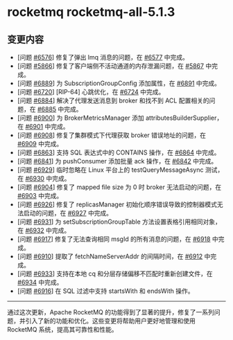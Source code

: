 # rocketmq rocketmq-all-5.1.3
## 变更内容

- [问题 [#6576](https://github.com/apache/rocketmq/issues/6576)] 修复了弹出 lmq 消息的问题，在 [#6577](https://github.com/apache/rocketmq/pull/6577) 中完成。
- [问题 [#5866](https://github.com/apache/rocketmq/issues/5866)] 修复了客户端侧不活动通道的内存泄漏问题，在 [#5867](https://github.com/apache/rocketmq/pull/5867) 中完成。
- [问题 [#6889](https://github.com/apache/rocketmq/issues/6889)] 为 SubscriptionGroupConfig 添加属性，在 [#6891](https://github.com/apache/rocketmq/pull/6891) 中完成。
- [问题 [#6720](https://github.com/apache/rocketmq/issues/6720)] [RIP-64] 心跳优化，在 [#6724](https://github.com/apache/rocketmq/pull/6724) 中完成。
- [问题 [#6884](https://github.com/apache/rocketmq/issues/6884)] 解决了代理发送消息到 broker 和找不到 ACL 配置相关的问题，在 [#6885](https://github.com/apache/rocketmq/pull/6885) 中完成。
- [问题 [#6900](https://github.com/apache/rocketmq/issues/6900)] 为 BrokerMetricsManager 添加 attributesBuilderSupplier，在 [#6901](https://github.com/apache/rocketmq/pull/6901) 中完成。
- [问题 [#6908](https://github.com/apache/rocketmq/issues/6908)] 修复了集群模式下代理获取 broker 错误地址的问题，在 [#6909](https://github.com/apache/rocketmq/pull/6909) 中完成。
- [问题 [#6863](https://github.com/apache/rocketmq/issues/6863)] 支持 SQL 表达式中的 CONTAINS 操作，在 [#6864](https://github.com/apache/rocketmq/pull/6864) 中完成。
- [问题 [#6841](https://github.com/apache/rocketmq/issues/6841)] 为 pushConsumer 添加批量 ack 操作，在 [#6842](https://github.com/apache/rocketmq/pull/6842) 中完成。
- [问题 [#6929](https://github.com/apache/rocketmq/issues/6929)] 临时忽略在 Linux 平台上的 testQueryMessageAsync 测试，在 [#6930](https://github.com/apache/rocketmq/pull/6930) 中完成。
- [问题 [#6904](https://github.com/apache/rocketmq/issues/6904)] 修复了 mapped file size 为 0 时 broker 无法启动的问题，在 [#6903](https://github.com/apache/rocketmq/pull/6903) 中完成。
- [问题 [#6926](https://github.com/apache/rocketmq/issues/6926)] 修复了 replicasManager 初始化顺序错误导致的控制器模式无法启动的问题，在 [#6927](https://github.com/apache/rocketmq/pull/6927) 中完成。
- [问题 [#6931](https://github.com/apache/rocketmq/issues/6931)] 为 setSubscriptionGroupTable 方法设置表格引用相同对象，在 [#6932](https://github.com/apache/rocketmq/pull/6932) 中完成。
- [问题 [#6917](https://github.com/apache/rocketmq/issues/6917)] 修复了无法查询相同 msgId 的所有消息的问题，在 [#6918](https://github.com/apache/rocketmq/pull/6918) 中完成。
- [问题 [#6910](https://github.com/apache/rocketmq/issues/6910)] 提取了 fetchNameServerAddr 的间隔时间，在 [#6912](https://github.com/apache/rocketmq/pull/6912) 中完成。
- [问题 [#6933](https://github.com/apache/rocketmq/issues/6933)] 支持在本地 cq 和分层存储偏移不匹配时重新创建文件，在 [#6934](https://github.com/apache/rocketmq/pull/6934) 中完成。
- [问题 [#6916](https://github.com/apache/rocketmq/issues/6916)] 在 SQL 过滤中支持 startsWith 和 endsWith 操作。

---

通过这次更新，Apache RocketMQ 的功能得到了显著的提升，修复了一系列问题，并引入了新的功能和优化。这些变更将帮助用户更好地管理和使用 RocketMQ 系统，提高其可靠性和性能。